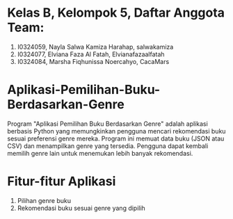 # Kelas B, Kelompok 5, Daftar Anggota Team:
1. I0324059, Nayla Salwa Kamiza Harahap, salwakamiza
2. I0324077, Elviana Faza Al Fatah, Elvianafazaalfatah
3. I0324084, Marsha Fiqhunissa Noercahyo, CacaMars
# Aplikasi-Pemilihan-Buku-Berdasarkan-Genre
Program "Aplikasi Pemilihan Buku Berdasarkan Genre" adalah aplikasi berbasis Python yang memungkinkan pengguna mencari rekomendasi buku sesuai preferensi genre mereka. Program ini memuat data buku (JSON atau CSV) dan menampilkan genre yang tersedia. Pengguna dapat kembali memilih genre lain untuk menemukan lebih banyak rekomendasi.
# Fitur-fitur Aplikasi
1. Pilihan genre buku
2. Rekomendasi buku sesuai genre yang dipilih
